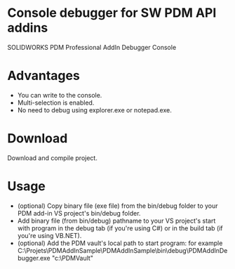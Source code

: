 # Console debugger for SW PDM API addins
SOLIDWORKS PDM Professional AddIn Debugger Console
# Advantages
- You can write to the console.
- Multi-selection is enabled.
- No need to debug using explorer.exe or notepad.exe.
# Download 
Download and compile project.
# Usage
- (optional) Copy binary file (exe file) from the bin/debug folder to your PDM add-in VS project's bin/debug folder.
- Add binary file (from bin/debug) pathname to your VS project's start with program in the debug tab (if you're using C#) or in the build tab (if you're using VB.NET).
- (optional) Add the PDM vault's local path to start program: for example C:\Projets\PDMAddInSample\PDMAddInSample\bin\debug\PDMAddInDebugger.exe "c:\PDMVault\"
